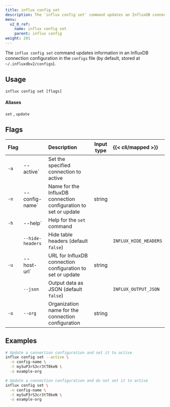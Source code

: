 ```yaml
---
title: influx config set
description: The 'influx config set' command updates an InfluxDB connection configuration.
menu:
  v2_0_ref:
    name: influx config set
    parent: influx config
weight: 201
---
```


The `influx config set` command updates information in an InfluxDB connection
configuration in the `configs` file (by default, stored at `~/.influxdbv2/configs`).

## Usage
```
influx config set [flags]
```

#### Aliases
`set` , `update`

## Flags
| Flag |                  | Description                                                     | Input type  | {{< cli/mapped >}}    |
|:---- |:---              |:-----------                                                     |:----------: |:------------------    |
| `-a` | --active`        | Set the specified connection to active                          |             |                       |
| `-n` | --config-name`   | Name for the InfluxDB connection configuration to set or update | string      |                       |
| `-h` | --help`          | Help for the `set` command                                      |             |                       |
|      | `--hide-headers` | Hide table headers (default `false`)                            |             | `INFLUX_HIDE_HEADERS` |
| `-u` | --host-url`      | URL for InfluxDB connection configuration to set or update      | string      |                       |
|      | `--json`         | Output data as JSON (default `false`)                           |             | `INFLUX_OUTPUT_JSON`  |
| `-o` | `--org`          | Organization name for the connection configuration              | string      |                       |

## Examples
```sh
# Update a connection configuration and set it to active
influx config set --active \
  -n config-name \
  -t mySuP3rS3cr3tT0keN \
  -o example-org

# Update a connection configuration and do not set it to active
influx config set \
  -n config-name \
  -t mySuP3rS3cr3tT0keN \
  -o example-org
```
